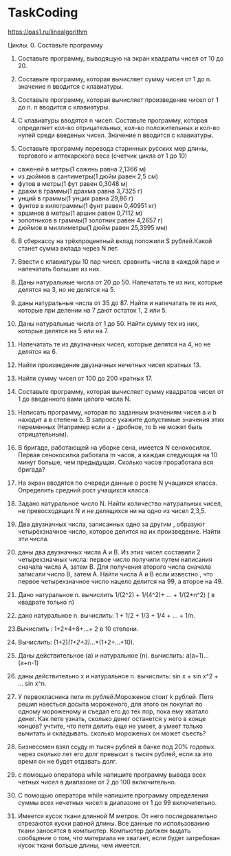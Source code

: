 # TaskCoding
https://pas1.ru/linealgorithm

Циклы.
0. Составьте программу

1. Составьте программу, выводящую на экран квадраты чисел от 10 до 20.

2. Составьте программу, которая вычисляет сумму чисел от 1 до n. значение n вводится с клавиатуры.

3. Составьте программу, которая вычисляет произведение чисел от 1 до n. n вводится с клавиатуры.

4. С клавиатуры вводятся n чисел. Составьте программу, которая определяет кол-во отрицательных, кол-во положительных и кол-во нулей среди введеных чисел. Значение n вводится с клавиатуры.

5. Составьте программу перевода старинных русских мер длины, торгового и аптекарского веса (счетчик цикла от 1 до 10)
* саженей в метры(1 сажень равна 2,1366 м)
* из дюймов в сантиметры(1 дюйм равен 2,5 см)
* футов в метры(1 фут равен 0,3048 м)
* драхм в граммы(1 драхма равна 3,7325 г)
* унций в граммы(1 унция равна 29,86 г)
* фунтов в килограммы(1 фунт равен 0,40951 кг)
* аршинов в метры(1 аршин равен 0,7112 м)
* золотников в граммы(1 золотник равен 4,2657 г)
* дюймов в миллиметры(1 дюйм равен 25,3995 мм)

6. В сберкассу на трёхпроцентный вклад положили S рублей.Какой станет сумма вклада через N лет.

7. Ввести с клавиатуры 10 пар чисел. сравнить числа в каждой паре и напечатать большие из них.

8. Даны натуральные числа от 20 до 50. Напечатать те из них, которые делятся на 3, но не делятся на 5.

9. даны натуральные числа от 35 до 87. Найти и напечатать те из них, которые при делении на 7 дают остаток 1, 2 или 5.

10. Даны натуральные числа от 1 до 50. Найти сумму тех из них, которые делятся на 5 или на 7.

11. Напечатать те из двузначных чисел, которые делятся на 4, но не делятся на 6.

12. Найти произведение двузначных нечетных чисел кратных 13.

13. Найти сумму чисел от 100 до 200 кратных 17.

14. Составьте программу, которая вычисляет сумму квадратов чисел от 1 до введенного вами целого числа N.

15. Написать программу, которая по заданным значениям чисел a и b находит a в степени b. В запросе укажите допустимые значения этих переменных (Например если а - дробное, то b не может быть отрицательным).

16. В бригаде, работающей на уборке сена, имеется N сенокосилок. Первая сенокосилка работала m часов, а каждая следующая на 10 минут больше, чем предыдущая. Сколько часов проработала вся бригада?

17. На экран вводятся по очереди данные о росте N учащихся класса. Определить средний рост учащихся класса.

18. Задано натуральное число N. Найти количество натуральных чисел, не превосходящих N и не делящихся ни на одно из чисел 2,3,5.

19. Два двузначных числа, записанных одно за другим , образуют четырёхзначное число, которое делится на их произведение. Найти эти числа.

20. даны два двузначных числа А и В. Из этих чисел составили 2 четырехзначных числа: первое число получили путем написания сначала числа А, затем В. Для получения второго числа сначала записали число В, затем А. Найти числа А и В если известно , что первое четырехзначное число нацело делится на 99, а второе на 49.

21. Дано натуральное n. вычислить 1/(2^2) + 1/(4^2)+ ... + 1/(2*n^2) ( в квадрате только n)

22. дано натуральное n. вычислить: 1 + 1/2 + 1/3 + 1/4 + ... + 1/n.

23.Вычислить : 1+2+4+8+...+ 2 в 10 степени.

24. Вычислить: (1+2)*(1+2+3)*...*(1+2+...+10).

25. Даны действительное (а) и натуральное (n). вычислить: a(a+1)...(a+n-1)

26. даны действительно х и натуральное n. вычислить: sin x + sin x^2 + ... sin x^n.

27. У первокласника пети m рублей.Мороженое стоит k рублей. Петя решил наесться досыта мороженого, для этого он покупал по одному мороженому и съедал его до тех пор, пока ему хватало денег. Как пете узнать, сколько денег останется у него в конце концов? учтите, что петя делить еще не умеет, а умеет только вычитать и складывать. сколько мороженых он может съесть?

28. Бизнессмен взял ссуду m тысяч рублей в банке под 20% годовых. через сколько лет его долг превысит s тысяч рублей, если за это время он не будет отдавать долг.

29. с помощью оператора while напишите программу вывода всех четных чисел в диапазоне от 2 до 100 включительно.

30. С помощью оператора while напишите программу определения суммы всех нечетных чисел в диапазоне от 1 до 99 включительно.

31. Имеется кусок ткани длинной M метров. От него последовательно отрезаются куски равной длины. Все данные по использованию ткани заносятся в компьютер. Компьютер должен выдать сообщение о том, что материала не хватает, если будет затребован кусок ткани больше длины, чем имеется.
